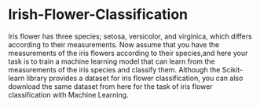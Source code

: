 # Irish-Flower-Classification
Iris flower has three species; setosa, versicolor, and virginica, which differs according to their measurements. 
Now assume that you have the measurements of the iris flowers according to their species,and here your task is to train a machine learning model that can learn from the measurements of the iris species and classify them.
Although the Scikit-learn library provides a dataset for iris flower classification, you can also download the same dataset from here for the task of iris flower classification with Machine Learning. 
